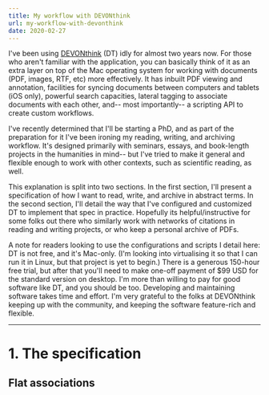 ```yaml
---
title: My workflow with DEVONthink 
url: my-workflow-with-devonthink 
date: 2020-02-27
---
```

I've been using [DEVONthink](https://www.devontechnologies.com/apps/devonthink)
(DT) idly for almost two years now. For those who aren't familiar with the
application, you can basically think of it as an extra layer on top of the Mac
operating system for working with documents (PDF, images, RTF, etc) more
effectively. It has inbuilt PDF viewing and annotation, facilities for syncing
documents between computers and tablets (iOS only), powerful search capacities,
lateral tagging to associate documents with each other, and-- most importantly--
a scripting API to create custom workflows.

I've recently determined that I'll be starting a PhD, and as part of the 
preparation for it I've been ironing my reading, writing, and archiving workflow.
It's designed primarily with seminars, essays, and book-length projects in the
humanities in mind-- but I've tried to make it general and flexible enough to
work with other contexts, such as scientific reading, as well.

This explanation is split into two sections. In the first section, I'll present
a specification of how I want to read, write, and archive in abstract terms. In
the second section, I'll detail the way that I've configured and customized DT
to implement that spec in practice.  Hopefully its helpful/instructive for some
folks out there who similarly work with networks of citations in reading and
writing projects, or who keep a personal archive of PDFs. 

A note for readers looking to use the configurations and scripts I detail here:
DT is not free, and it's Mac-only. (I'm looking into virtualising it so that
I can run it in Linux, but that project is yet to begin.) There is a generous
150-hour free trial, but after that you'll need to make one-off payment of $99
USD for the standard version on desktop.  I'm more than willing to pay for good
software like DT, and you should be too.  Developing and maintaining software
takes time and effort. I'm very grateful to the folks at DEVONthink keeping up
with the community, and keeping the software feature-rich and flexible.

---
# 1. The specification


## Flat associations
